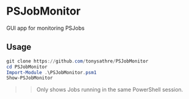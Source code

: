# PSJobMonitor
GUI app for monitoring PSJobs

## Usage

```powershell
git clone https://github.com/tonysathre/PSJobMonitor
cd PSJobMonitor
Import-Module .\PSJobMonitor.psm1
Show-PSJobMonitor
```

>> Only shows Jobs running in the same PowerShell session.

